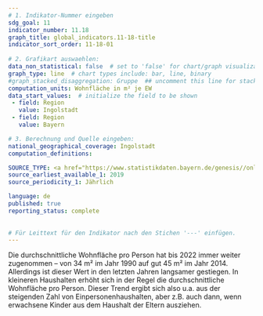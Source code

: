 ```yaml
---
# 1. Indikator-Nummer eingeben 
sdg_goal: 11 
indicator_number: 11.18
graph_title: global_indicators.11-18-title
indicator_sort_order: 11-18-01
 
# 2. Grafikart auswaehlen: 
data_non_statistical: false  # set to 'false' for chart/graph visualization 
graph_type: line  # chart types include: bar, line, binary 
#graph_stacked_disaggregation: Gruppe  ## uncomment this line for stacked bars. eplace 'Geschlecht' with the field of aggregation. 
computation_units: Wohnfläche in m² je EW
data_start_values:  # initialize the field to be shown  
 - field: Region 
   value: Ingolstadt 
 - field: Region 
   value: Bayern 

# 3. Berechnung und Quelle eingeben: 
national_geographical_coverage: Ingolstadt 
computation_definitions: 

SOURCE_TYPE: <a href="https://www.statistikdaten.bayern.de/genesis//online?operation=table&code=31231-003z&bypass=true&levelindex=1&levelid=1680780794247#abreadcrumb"> Bayerisches Landesamt für Statistik</a>  # data source  
source_earliest_available_1: 2019
source_periodicity_1: Jährlich

language: de   
published: true 
reporting_status: complete
 
 
# Für Leittext für den Indikator nach den Stichen '---' einfügen. 
---
```

Die durchschnittliche Wohnfläche pro Person hat bis 2022 immer weiter zugenommen – von 34 m² im Jahr 1990 auf gut 45 m² im Jahr 2014. Allerdings ist dieser Wert in den letzten Jahren langsamer gestiegen. In kleineren Haushalten erhöht sich in der Regel die durchschnittliche Wohnfläche pro Person. Dieser Trend ergibt sich also u.a. aus der steigenden Zahl von Einpersonenhaushalten, aber z.B. auch dann, wenn erwachsene Kinder aus dem Haushalt der Eltern ausziehen. <br>
